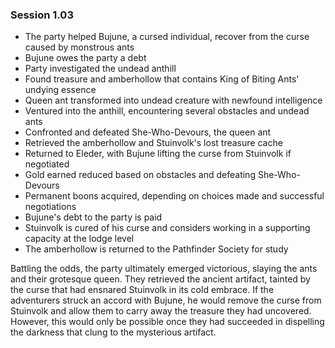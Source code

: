 ### Session 1.03 ###

- The party helped Bujune, a cursed individual, recover from the curse caused by monstrous ants
- Bujune owes the party a debt
- Party investigated the undead anthill
- Found treasure and amberhollow that contains King of Biting Ants' undying essence
- Queen ant transformed into undead creature with newfound intelligence
- Ventured into the anthill, encountering several obstacles and undead ants
- Confronted and defeated She-Who-Devours, the queen ant
- Retrieved the amberhollow and Stuinvolk's lost treasure cache
- Returned to Eleder, with Bujune lifting the curse from Stuinvolk if negotiated
- Gold earned reduced based on obstacles and defeating She-Who-Devours
- Permanent boons acquired, depending on choices made and successful negotiations
- Bujune's debt to the party is paid
- Stuinvolk is cured of his curse and considers working in a supporting capacity at the lodge level
- The amberhollow is returned to the Pathfinder Society for study



Battling the odds, the party ultimately emerged victorious, slaying the ants and their grotesque queen. They retrieved the ancient artifact, tainted by the curse that had ensnared Stuinvolk in its cold embrace. If the adventurers struck an accord with Bujune, he would remove the curse from Stuinvolk and allow them to carry away the treasure they had uncovered. However, this would only be possible once they had succeeded in dispelling the darkness that clung to the mysterious artifact.
